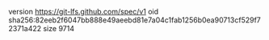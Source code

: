 version https://git-lfs.github.com/spec/v1
oid sha256:82eeb2f6047bb888e49aeebd81e7a04c1fab1256b0ea90713cf529f72371a422
size 9714
